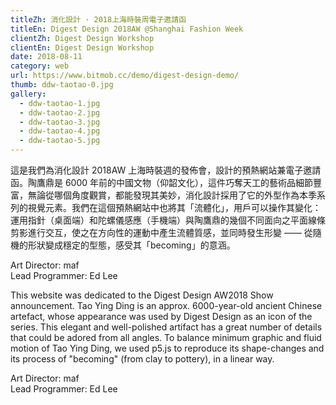```yaml
---
titleZh: 消化設計 · 2018上海時裝周電子邀請函
titleEn: Digest Design 2018AW @Shanghai Fashion Week
clientZh: Digest Design Workshop
clientEn: Digest Design Workshop
date: 2018-08-11
category: web
url: https://www.bitmob.cc/demo/digest-design-demo/
thumb: ddw-taotao-0.jpg
gallery:
  - ddw-taotao-1.jpg
  - ddw-taotao-2.jpg
  - ddw-taotao-3.jpg
  - ddw-taotao-4.jpg
  - ddw-taotao-5.jpg
---
```


這是我們為消化設計 2018AW 上海時裝週的發佈會，設計的預熱網站兼電子邀請函。陶鷹鼎是 6000 年前的中國文物（仰韶文化），這件巧奪天工的藝術品細節豐富，無論從哪個角度觀賞，都能發現其美妙，消化設計採用了它的外型作為本季系列的視覺元素。我們在這個預熱網站中也將其「流體化」，用戶可以操作其變化：運用指針（桌面端）和陀螺儀感應（手機端）與陶鷹鼎的幾個不同面向之平面線條剪影進行交互，使之在方向性的運動中產生流體質感，並同時發生形變 —— 從隨機的形狀變成穩定的型態，感受其「becoming」的意涵。

Art Director: maf<br/>Lead Programmer: Ed Lee

<!-- lang -->

This website was dedicated to the Digest Design AW2018 Show announcement. Tao Ying Ding is an approx. 6000-year-old ancient Chinese artefact, whose appearance was used by Digest Design as an icon of the series. This elegant and well-polished artifact has a great number of details that could be adored from all angles. To balance minimum graphic and fluid motion of Tao Ying Ding, we used p5.js to reproduce its shape-changes and its process of "becoming" (from clay to pottery), in a linear way.

Art Director: maf<br/>Lead Programmer: Ed Lee
